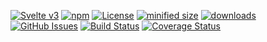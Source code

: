 [![Svelte v3](https://img.shields.io/badge/svelte-v3-orange.svg)](https://svelte.dev)
[![npm](https://img.shields.io/npm/v/@component-template/designer.svg)](https://www.npmjs.com/package/@component-template/designer)
[![License](https://img.shields.io/badge/License-BSD%203--Clause-blue.svg)](https://opensource.org/licenses/BSD-3-Clause)
[![minified size](https://badgen.net/bundlephobia/min/@component-template/designer)](https://bundlephobia.com/result?p=@component-template/designer)
[![downloads](http://img.shields.io/npm/dm/@component-template/designer.svg?style=flat-square)](https://npmjs.org/package/@component-template/designer)
[![GitHub Issues](https://img.shields.io/github/issues/arlac77/component-template-designer.svg?style=flat-square)](https://github.com/arlac77/component-template-designer/issues)
[![Build Status](https://img.shields.io/endpoint.svg?url=https%3A%2F%2Factions-badge.atrox.dev%2Farlac77%2Fcomponent-template-designer%2Fbadge\&style=flat)](https://actions-badge.atrox.dev/arlac77/component-template-designer/goto)
[![Coverage Status](https://coveralls.io/repos/arlac77/component-template-designer/badge.svg)](https://coveralls.io/github/arlac77/component-template-designer)
